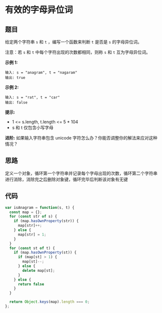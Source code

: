 # 有效的字母异位词

## 题目

给定两个字符串 `s` 和 `t` ，编写一个函数来判断 `t` 是否是 `s` 的字母异位词。

注意：若 `s` 和 `t` 中每个字符出现的次数都相同，则称 `s` 和 `t` 互为字母异位词。

 

**示例 1:**

```
输入: s = "anagram", t = "nagaram"
输出: true
```

**示例 2:**

```
输入: s = "rat", t = "car"
输出: false
```

**提示:**

- 1 <= s.length, t.length <= 5 * 104
- s 和 t 仅包含小写字母
 

**进阶:** 如果输入字符串包含 unicode 字符怎么办？你能否调整你的解法来应对这种情况？

## 思路

定义一个对象，循环第一个字符串并记录每个字母出现的次数，循环第二个字符串进行消除，消除完之后删除对象键，循环完毕后判断该对象有无键

## 代码

```js
var isAnagram = function(s, t) {
  const map = {};
  for (const str of s) {
    if (map.hasOwnProperty(str)) {
      map[str]++;
    } else {
      map[str] = 1;
    }
  }
  for (const st of t) {
    if (map.hasOwnProperty(st)) {
      if (map[st] > 1) {
        map[st]--;
      } else {
        delete map[st];
      }
    } else {
      return false
    }
  }

  return Object.keys(map).length === 0;
};
```
